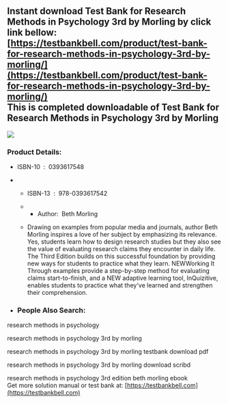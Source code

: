 Instant download **Test Bank for Research Methods in Psychology 3rd by Morling** by click link bellow:  
[https://testbankbell.com/product/test-bank-for-research-methods-in-psychology-3rd-by-morling/](https://testbankbell.com/product/test-bank-for-research-methods-in-psychology-3rd-by-morling/)  
This is completed downloadable of Test Bank for Research Methods in Psychology 3rd by Morling
---------------------------------------------------------------------------------------------


![](https://testbankbell.com/wp-content/uploads/2023/05/51DIodvx4oL._SX433_BO1204203200_.jpg)
### Product Details:


* ISBN-10 ‏ : ‎ 0393617548
* * ISBN-13 ‏ : ‎ 978-0393617542
  * * Author:  Beth Morling
   
  * Drawing on examples from popular media and journals, author Beth Morling inspires a love of her subject by emphasizing its relevance. Yes, students learn how to design research studies but they also see the value of evaluating research claims they encounter in daily life. The Third Edition builds on this successful foundation by providing new ways for students to practice what they learn. NEWWorking It Through examples provide a step-by-step method for evaluating claims start-to-finish, and a NEW adaptive learning tool, InQuizitive, enables students to practice what they've learned and strengthen their comprehension.
 
* ### People Also Search:

research methods in psychology

research methods in psychology 3rd by morling

research methods in psychology 3rd by morling testbank download pdf

research methods in psychology 3rd by morling download scribd

research methods in psychology 3rd edition beth morling ebook  
 Get more solution manual or test bank at: [https://testbankbell.com](https://testbankbell.com)
